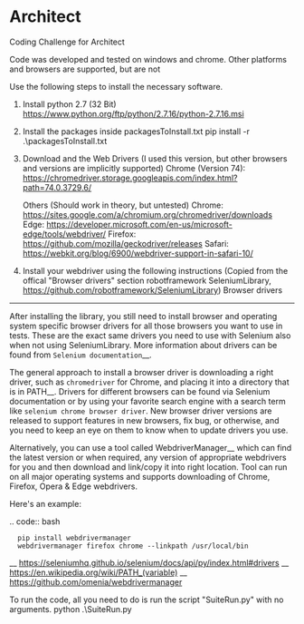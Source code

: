 # Architect
Coding Challenge for Architect

Code was developed and tested on windows and chrome. Other platforms and browsers are supported, but are not 

Use the following steps to install the necessary software.
1. Install python 2.7 (32 Bit)
    https://www.python.org/ftp/python/2.7.16/python-2.7.16.msi

2. Install the packages inside packagesToInstall.txt
    pip install -r .\packagesToInstall.txt

3. Download and the Web Drivers (I used this version, but other browsers and versions are implicitly supported)
    Chrome (Version 74): https://chromedriver.storage.googleapis.com/index.html?path=74.0.3729.6/

    Others (Should work in theory, but untested)
    Chrome:	        https://sites.google.com/a/chromium.org/chromedriver/downloads
    Edge:	        https://developer.microsoft.com/en-us/microsoft-edge/tools/webdriver/
    Firefox:	    https://github.com/mozilla/geckodriver/releases
    Safari:	        https://webkit.org/blog/6900/webdriver-support-in-safari-10/

4. Install your webdriver using the following instructions (Copied from the offical "Browser drivers" section robotframework SeleniumLibrary, https://github.com/robotframework/SeleniumLibrary)
Browser drivers
---------------

After installing the library, you still need to install browser and
operating system specific browser drivers for all those browsers you
want to use in tests. These are the exact same drivers you need to use with
Selenium also when not using SeleniumLibrary. More information about
drivers can be found from `Selenium documentation`__.

The general approach to install a browser driver is downloading a right
driver, such as ``chromedriver`` for Chrome, and placing it into
a directory that is in PATH__. Drivers for different browsers
can be found via Selenium documentation or by using your favorite
search engine with a search term like ``selenium chrome browser driver``.
New browser driver versions are released to support features in
new browsers, fix bug, or otherwise, and you need to keep an eye on them
to know when to update drivers you use.

Alternatively, you can use a tool called WebdriverManager__ which can
find the latest version or when required, any version of appropriate
webdrivers for you and then download and link/copy it into right
location. Tool can run on all major operating systems and supports
downloading of Chrome, Firefox, Opera & Edge webdrivers.

Here's an example:

.. code:: bash

      pip install webdrivermanager
      webdrivermanager firefox chrome --linkpath /usr/local/bin

__ https://seleniumhq.github.io/selenium/docs/api/py/index.html#drivers
__ https://en.wikipedia.org/wiki/PATH_(variable)
__ https://github.com/omenia/webdrivermanager



To run the code, all you need to do is run the script "SuiteRun.py" with no arguments.
    python .\SuiteRun.py

